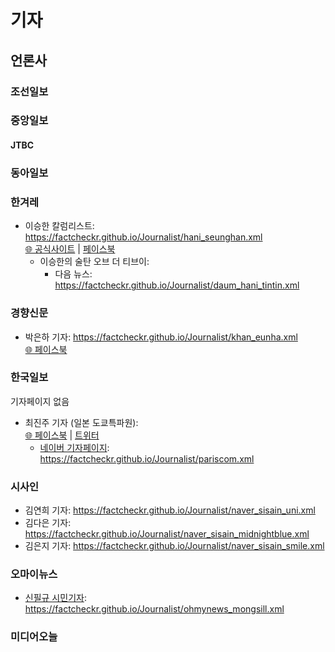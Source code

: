 # 기자

## 언론사

### 조선일보

### 중앙일보
  #### JTBC


### 동아일보

### 한겨레
  - 이승한 칼럼리스트: https://factcheckr.github.io/Journalist/hani_seunghan.xml  
      [🌐 공식사이트](https://iamtintin.net/) | [페이스북](https://www.facebook.com/seunghan.rhie)
      - 이승한의 술탄 오브 더 티브이: 
        - 다음 뉴스: https://factcheckr.github.io/Journalist/daum_hani_tintin.xml

### 경향신문
  - 박은하 기자: https://factcheckr.github.io/Journalist/khan_eunha.xml  
    [🌐 페이스북](https://www.facebook.com/eunha.park.9406)

### 한국일보
기자페이지 없음
  - 최진주 기자 (일본 도쿄특파원):  
    [🌐 페이스북](https://www.facebook.com/pariscom) | [트위터](https://twitter.com/pariscom)
    - [네이버 기자페이지](https://media.naver.com/journalist/469/12963): https://factcheckr.github.io/Journalist/pariscom.xml  
    

### 시사인
  - 김연희 기자: https://factcheckr.github.io/Journalist/naver_sisain_uni.xml
  - 김다은 기자: https://factcheckr.github.io/Journalist/naver_sisain_midnightblue.xml
  - 김은지 기자: https://factcheckr.github.io/Journalist/naver_sisain_smile.xml

### 오마이뉴스
  - [신필규 시민기자](http://star.ohmynews.com/NWS_Web/Mobile/i_Room/articles/news_list.aspx?MEM_CD=00701855): https://factcheckr.github.io/Journalist/ohmynews_mongsill.xml
 
### 미디어오늘
